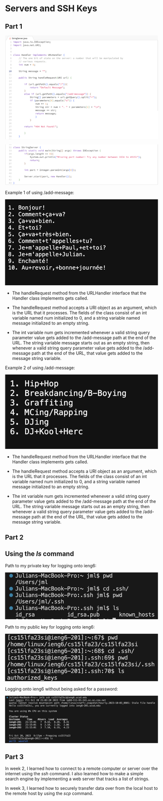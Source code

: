 # Servers and SSH Keys

## Part 1

![Image](Handler.png)

![Image](StringServer.png)

Example 1 of using /add-message: 

![Image](%3Aadd-message%20Example%201.png)

- The handleRequest method from the URLHandler interface that
  the Handler class implements gets called. 

- The handleRequest method accepts a URI object as an argument,
  which is the URL that it processes. The fields of the class consist
  of an int variable named num initialized to 0, and a string variable
  named message initialized to an empty string.  

- The int variable num gets incremented whenever a valid string query
  parameter value gets added to the /add-message path at the end of the URL.
  The string variable message starts out as an empty string, then 
  whenever a valid string query parameter value gets added to
  the /add-message path at the end of the URL, that value
  gets added to the message string variable.
  

Example 2 of using /add-message: 

![Image](%3Aadd-message%20Example%202.png)

- The handleRequest method from the URLHandler interface that
  the Handler class implements gets called.

- The handleRequest method accepts a URI object as an argument,
  which is the URL that it processes. The fields of the class consist
  of an int variable named num initialized to 0, and a string variable
  named message initialized to an empty string.

- The int variable num gets incremented whenever a valid string query
  parameter value gets added to the /add-message path at the end of the URL.
  The string variable message starts out as an empty string, then 
  whenever a valid string query parameter value gets added to
  the /add-message path at the end of the URL, that value
  gets added to the message string variable.


## Part 2

## Using the *ls* command

Path to my private key for logging onto ieng6: 

![Image](path%20to%20private%20key.png)

Path to my public key for logging onto ieng6:

![Image](path%20to%20public%20key.png)

Logging onto ieng6 without being asked for a password:

![Image](ieng6%20login.png)


## Part 3

In week 2, I learned how to connect to a remote computer or server over the internet
using the *ssh* command. I also learned how to make a simple search engine by 
implementing a web server that tracks a list of strings. 

In week 3, I learned how to securely transfer data over from the local host 
to the remote host by using the *scp* command. 
